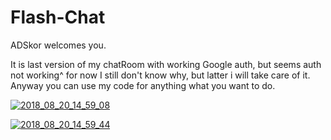 # Flash-Chat

ADSkor welcomes you.

It is last version of my chatRoom with working Google auth, but seems auth not working^ for now I still don't know why, but latter i will take care of it. Anyway you can use my code for anything what you want to do.

<a href="https://ibb.co/nwoviK"><img src="https://thumb.ibb.co/nwoviK/2018_08_20_14_59_08.png" alt="2018_08_20_14_59_08" border="0"></a>

<a href="https://ibb.co/n5S5iK"><img src="https://thumb.ibb.co/n5S5iK/2018_08_20_14_59_44.png" alt="2018_08_20_14_59_44" border="0"></a>

